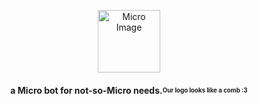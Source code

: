<p align="center">
    <img width="100" src="https://media.discordapp.net/attachments/1137862477175070762/1138454673771200543/Micro_1.png?width=423&height=423" alt="Micro Image">
</p>
<h4 align="center">
a Micro bot for not-so-Micro needs.<sub><sup>Our logo looks like a comb :3</sup></sub>
</h4>
